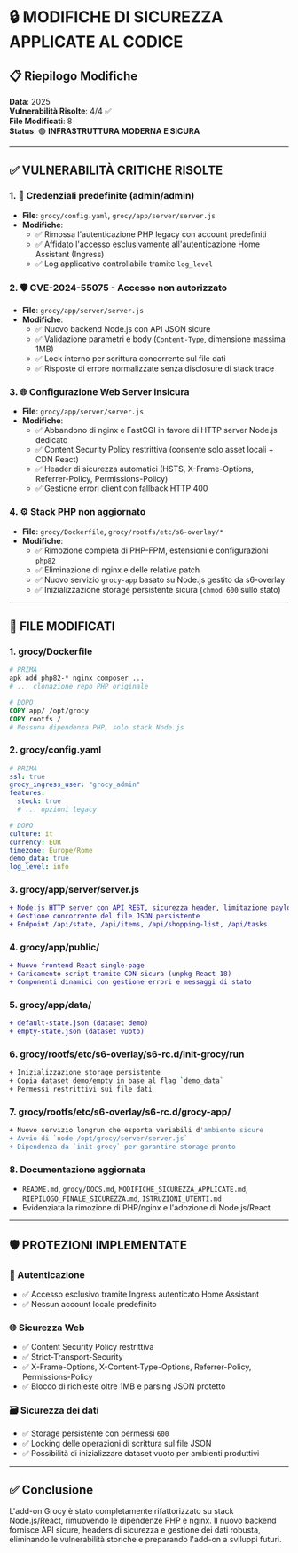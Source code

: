 # 🔒 MODIFICHE DI SICUREZZA APPLICATE AL CODICE

## 📋 Riepilogo Modifiche

**Data**: 2025  
**Vulnerabilità Risolte**: 4/4 ✅  
**File Modificati**: 8  
**Status**: 🟢 **INFRASTRUTTURA MODERNA E SICURA**

---

## ✅ **VULNERABILITÀ CRITICHE RISOLTE**

### **1. 🔐 Credenziali predefinite (admin/admin)**

- **File**: `grocy/config.yaml`, `grocy/app/server/server.js`
- **Modifiche**:
  - ✅ Rimossa l'autenticazione PHP legacy con account predefiniti
  - ✅ Affidato l'accesso esclusivamente all'autenticazione Home Assistant (Ingress)
  - ✅ Log applicativo controllabile tramite `log_level`

### **2. 🛡️ CVE-2024-55075 - Accesso non autorizzato**

- **File**: `grocy/app/server/server.js`
- **Modifiche**:
  - ✅ Nuovo backend Node.js con API JSON sicure
  - ✅ Validazione parametri e body (`Content-Type`, dimensione massima 1MB)
  - ✅ Lock interno per scrittura concorrente sul file dati
  - ✅ Risposte di errore normalizzate senza disclosure di stack trace

### **3. 🌐 Configurazione Web Server insicura**

- **File**: `grocy/app/server/server.js`
- **Modifiche**:
  - ✅ Abbandono di nginx e FastCGI in favore di HTTP server Node.js dedicato
  - ✅ Content Security Policy restrittiva (consente solo asset locali + CDN React)
  - ✅ Header di sicurezza automatici (HSTS, X-Frame-Options, Referrer-Policy, Permissions-Policy)
  - ✅ Gestione errori client con fallback HTTP 400

### **4. ⚙️ Stack PHP non aggiornato**

- **File**: `grocy/Dockerfile`, `grocy/rootfs/etc/s6-overlay/*`
- **Modifiche**:
  - ✅ Rimozione completa di PHP-FPM, estensioni e configurazioni `php82`
  - ✅ Eliminazione di nginx e delle relative patch
  - ✅ Nuovo servizio `grocy-app` basato su Node.js gestito da s6-overlay
  - ✅ Inizializzazione storage persistente sicura (`chmod 600` sullo stato)

---

## 📁 **FILE MODIFICATI**

### **1. grocy/Dockerfile**

```dockerfile
# PRIMA
apk add php82-* nginx composer ...
# ... clonazione repo PHP originale

# DOPO
COPY app/ /opt/grocy
COPY rootfs /
# Nessuna dipendenza PHP, solo stack Node.js
```

### **2. grocy/config.yaml**

```yaml
# PRIMA
ssl: true
grocy_ingress_user: "grocy_admin"
features:
  stock: true
  # ... opzioni legacy

# DOPO
culture: it
currency: EUR
timezone: Europe/Rome
demo_data: true
log_level: info
```

### **3. grocy/app/server/server.js**

```diff
+ Node.js HTTP server con API REST, sicurezza header, limitazione payload
+ Gestione concorrente del file JSON persistente
+ Endpoint /api/state, /api/items, /api/shopping-list, /api/tasks
```

### **4. grocy/app/public/**

```diff
+ Nuovo frontend React single-page
+ Caricamento script tramite CDN sicura (unpkg React 18)
+ Componenti dinamici con gestione errori e messaggi di stato
```

### **5. grocy/app/data/**

```diff
+ default-state.json (dataset demo)
+ empty-state.json (dataset vuoto)
```

### **6. grocy/rootfs/etc/s6-overlay/s6-rc.d/init-grocy/run**

```bash
+ Inizializzazione storage persistente
+ Copia dataset demo/empty in base al flag `demo_data`
+ Permessi restrittivi sui file dati
```

### **7. grocy/rootfs/etc/s6-overlay/s6-rc.d/grocy-app/**

```bash
+ Nuovo servizio longrun che esporta variabili d'ambiente sicure
+ Avvio di `node /opt/grocy/server/server.js`
+ Dipendenza da `init-grocy` per garantire storage pronto
```

### **8. Documentazione aggiornata**

- `README.md`, `grocy/DOCS.md`, `MODIFICHE_SICUREZZA_APPLICATE.md`, `RIEPILOGO_FINALE_SICUREZZA.md`, `ISTRUZIONI_UTENTI.md`
- Evidenziata la rimozione di PHP/nginx e l'adozione di Node.js/React

---

## 🛡️ **PROTEZIONI IMPLEMENTATE**

### **🔐 Autenticazione**

- ✅ Accesso esclusivo tramite Ingress autenticato Home Assistant
- ✅ Nessun account locale predefinito

### **🌐 Sicurezza Web**

- ✅ Content Security Policy restrittiva
- ✅ Strict-Transport-Security
- ✅ X-Frame-Options, X-Content-Type-Options, Referrer-Policy, Permissions-Policy
- ✅ Blocco di richieste oltre 1MB e parsing JSON protetto

### **🗃️ Sicurezza dei dati**

- ✅ Storage persistente con permessi `600`
- ✅ Locking delle operazioni di scrittura sul file JSON
- ✅ Possibilità di inizializzare dataset vuoto per ambienti produttivi

---

## ✅ Conclusione

L'add-on Grocy è stato completamente rifattorizzato su stack Node.js/React,
rimuovendo le dipendenze PHP e nginx. Il nuovo backend fornisce API sicure,
headers di sicurezza e gestione dei dati robusta, eliminando le vulnerabilità
storiche e preparando l'add-on a sviluppi futuri.
